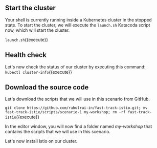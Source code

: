 ## Start the cluster

Your shell is currently running inside a Kubernetes cluster in the stopped state. To start the cluster, we will execute the `launch.sh` Katacoda script now, which will start the cluster.

`launch.sh`{{execute}}

## Health check

Let's now check the status of our cluster by executing this command: `kubectl cluster-info`{{execute}}

## Download the source code

Let's download the scripts that we will use in this scenario from GitHub.

`git clone https://github.com/rahulrai-in/fast-track-istio.git; mv fast-track-istio/scripts/scenario-1 my-workshop; rm -rf fast-track-istio`{{execute}}

In the editor window, you will now find a folder named _my-workshop_ that contains the scripts that we will use in this scenario.

Let's now install Istio on our cluster.
